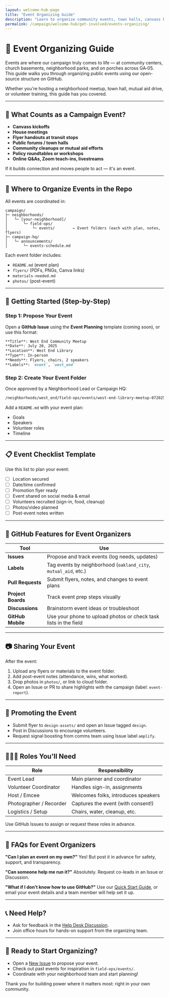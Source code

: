 ```yaml
---
layout: welcome-hub-page
title: "Event Organizing Guide"
description: "Learn to organize community events, town halls, canvass kickoffs, and more. Build connections and mobilize your neighborhood through effective grassroots organizing."
permalink: /campaign/welcome-hub/get-involved/events-organizing/
---
```


# 📅 Event Organizing Guide

Events are where our campaign truly comes to life — at community centers, church basements, neighborhood parks, and on porches across GA‑05. This guide walks you through organizing public events using our open-source structure on GitHub.

Whether you're hosting a neighborhood meetup, town hall, mutual aid drive, or volunteer training, this guide has you covered.

---

## 🌟 What Counts as a Campaign Event?

* **Canvass kickoffs**
* **House meetings**
* **Flyer handouts at transit stops**
* **Public forums / town halls**
* **Community cleanups or mutual aid efforts**
* **Policy roundtables or workshops**
* **Online Q\&As, Zoom teach-ins, livestreams**

If it builds connection and moves people to act — it's an event.

---

## 📍 Where to Organize Events in the Repo

All events are coordinated in:

```
campaign/
├─ neighborhoods/
│   └─ [your-neighborhood]/
│       └─ field-ops/
│           └─ events/        ← Event folders (each with plan, notes, flyers)
├─ campaign-hq/
│   └─ announcements/
│       └─ events-schedule.md
```

Each event folder includes:

* `README.md` (event plan)
* `flyers/` (PDFs, PNGs, Canva links)
* `materials-needed.md`
* `photos/` (post-event)

---

## 🚀 Getting Started (Step-by-Step)

### Step 1: Propose Your Event

Open a **GitHub Issue** using the **Event Planning** template (coming soon), or use this format:

```md
**Title**: West End Community Meetup  
**Date**: July 20, 2025  
**Location**: West End Library  
**Type**: In-person  
**Needs**: Flyers, chairs, 2 speakers  
**Labels**: `event`, `west_end`
```

### Step 2: Create Your Event Folder

Once approved by a Neighborhood Lead or Campaign HQ:

```bash
/neighborhoods/west_end/field-ops/events/west-end-library-meetup-072025/
```

Add a `README.md` with your event plan:

* Goals
* Speakers
* Volunteer roles
* Timeline

---

## 📋 Event Checklist Template

Use this list to plan your event:

* [ ] Location secured
* [ ] Date/time confirmed
* [ ] Promotion flyer ready
* [ ] Event shared on social media & email
* [ ] Volunteers recruited (sign-in, food, cleanup)
* [ ] Photos/video planned
* [ ] Post-event notes written

---

## 🧰 GitHub Features for Event Organizers

| Tool               | Use                                                              |
| ------------------ | ---------------------------------------------------------------- |
| **Issues**         | Propose and track events (log needs, updates)                    |
| **Labels**         | Tag events by neighborhood (`oakland_city`, `mutual_aid`, etc.)  |
| **Pull Requests**  | Submit flyers, notes, and changes to event plans                 |
| **Project Boards** | Track event prep steps visually                                  |
| **Discussions**    | Brainstorm event ideas or troubleshoot                           |
| **GitHub Mobile**  | Use your phone to upload photos or check task lists in the field |

---

## 📷 Sharing Your Event

After the event:

1. Upload any flyers or materials to the event folder.
2. Add post-event notes (attendance, wins, what worked).
3. Drop photos in `photos/`, or link to cloud folder.
4. Open an Issue or PR to share highlights with the campaign (label: `event-report`).

---

## 📣 Promoting the Event

* Submit flyer to `design-assets/` and open an Issue tagged `design`.
* Post in Discussions to encourage volunteers.
* Request signal boosting from comms team using Issue label `amplify`.

---

## 🧑‍🤝‍🧑 Roles You'll Need

| Role                    | Responsibility                      |
| ----------------------- | ----------------------------------- |
| Event Lead              | Main planner and coordinator        |
| Volunteer Coordinator   | Handles sign-in, assignments        |
| Host / Emcee            | Welcomes folks, introduces speakers |
| Photographer / Recorder | Captures the event (with consent!)  |
| Logistics / Setup       | Chairs, water, cleanup, etc.        |

Use GitHub Issues to assign or request these roles in advance.

---

## 🙋 FAQs for Event Organizers

**"Can I plan an event on my own?"**
Yes! But post it in advance for safety, support, and transparency.

**"Can someone help me run it?"**
Absolutely. Request co-leads in an Issue or Discussion.

**"What if I don't know how to use GitHub?"**
Use our [Quick Start Guide](../get-involved/quick-start-guide.md), or email your event details and a team member will help set it up.

---

## 📞 Need Help?

* Ask for feedback in the [Help Desk Discussion](https://discord.gg/ep6dBqPjhG/categories/help-desk).
* Join office hours for hands-on support from the organizing team.

---

## 🚦 Ready to Start Organizing?

* Open a [New Issue](https://github.com/CastroForGeorgia/campaign/issues/new) to propose your event.
* Check out past events for inspiration in `field-ops/events/`.
* Coordinate with your neighborhood team and start planning!

Thank you for building power where it matters most: right in your own community.